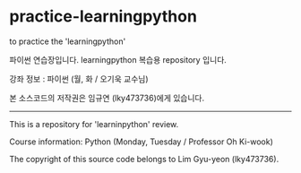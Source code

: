 # practice-learningpython
to practice the 'learningpython'

파이썬 연습장입니다. learningpython 복습용 repository 입니다.  

강좌 정보 : 파이썬 (월, 화 / 오기욱 교수님)

본 소스코드의 저작권은 임규연 (lky473736)에게 있습니다.



-----------------------------

This is a repository for 'learninpython' review.

Course information: Python (Monday, Tuesday / Professor Oh Ki-wook)

The copyright of this source code belongs to Lim Gyu-yeon (lky473736).
